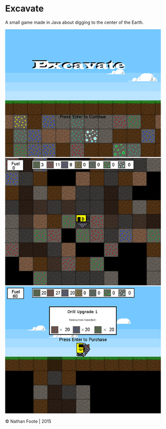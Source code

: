 # Excavate
A small game made in Java about digging to the center of the Earth.

![Menu](Menu.png)
![Digging](digging.png)
![Upgrades](upgrades.png)

© Nathan Foote | 2015
